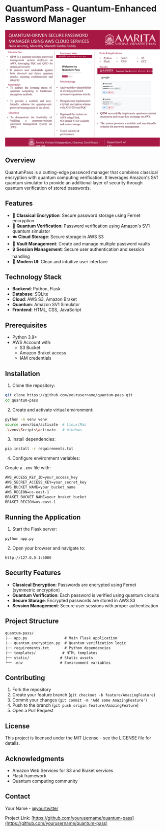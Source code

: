 # QuantumPass - Quantum-Enhanced Password Manager

![QuantumPass Poster](a3%20poster.jpg)

## Overview

QuantumPass is a cutting-edge password manager that combines classical encryption with quantum computing verification. It leverages Amazon's SV1 quantum simulator to provide an additional layer of security through quantum verification of stored passwords.

## Features

- 🔐 **Classical Encryption**: Secure password storage using Fernet encryption
- 🌌 **Quantum Verification**: Password verification using Amazon's SV1 quantum simulator
- ☁️ **Cloud Storage**: Secure storage in AWS S3
- 🔑 **Vault Management**: Create and manage multiple password vaults
- 🔒 **Session Management**: Secure user authentication and session handling
- 🎨 **Modern UI**: Clean and intuitive user interface

## Technology Stack

- **Backend**: Python, Flask
- **Database**: SQLite
- **Cloud**: AWS S3, Amazon Braket
- **Quantum**: Amazon SV1 Simulator
- **Frontend**: HTML, CSS, JavaScript

## Prerequisites

- Python 3.8+
- AWS Account with:
  - S3 Bucket
  - Amazon Braket access
  - IAM credentials

## Installation

1. Clone the repository:

```bash
git clone https://github.com/yourusername/quantum-pass.git
cd quantum-pass
```

2. Create and activate virtual environment:

```bash
python -m venv venv
source venv/bin/activate  # Linux/Mac
.\venv\Scripts\activate   # Windows
```

3. Install dependencies:

```bash
pip install -r requirements.txt
```

4. Configure environment variables:

Create a `.env` file with:

```
AWS_ACCESS_KEY_ID=your_access_key
AWS_SECRET_ACCESS_KEY=your_secret_key
AWS_BUCKET_NAME=your_bucket_name
AWS_REGION=us-east-1
BRAKET_BUCKET_NAME=your_braket_bucket
BRAKET_REGION=us-east-1
```

## Running the Application

1. Start the Flask server:

```bash
python app.py
```

2. Open your browser and navigate to:

```
http://127.0.0.1:5000
```

## Security Features

- **Classical Encryption**: Passwords are encrypted using Fernet (symmetric encryption)
- **Quantum Verification**: Each password is verified using quantum circuits
- **Secure Storage**: Encrypted passwords are stored in AWS S3
- **Session Management**: Secure user sessions with proper authentication

## Project Structure

```
quantum-pass/
├── app.py                 # Main Flask application
├── quantum_encryption.py  # Quantum verification logic
├── requirements.txt       # Python dependencies
├── templates/            # HTML templates
├── static/              # Static assets
└── .env                 # Environment variables
```

## Contributing

1. Fork the repository
2. Create your feature branch (`git checkout -b feature/AmazingFeature`)
3. Commit your changes (`git commit -m 'Add some AmazingFeature'`)
4. Push to the branch (`git push origin feature/AmazingFeature`)
5. Open a Pull Request

## License

This project is licensed under the MIT License - see the LICENSE file for details.

## Acknowledgments

- Amazon Web Services for S3 and Braket services
- Flask framework
- Quantum computing community

## Contact

Your Name - [@yourtwitter](https://twitter.com/yourtwitter)

Project Link: [https://github.com/yourusername/quantum-pass](https://github.com/yourusername/quantum-pass)
